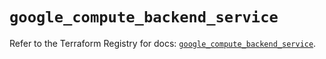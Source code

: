 # `google_compute_backend_service`

Refer to the Terraform Registry for docs: [`google_compute_backend_service`](https://registry.terraform.io/providers/hashicorp/google/6.34.0/docs/resources/compute_backend_service).
